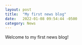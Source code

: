```yaml
---
layout: post
title:  "My first news blog"
date:   2022-01-08 09:54:44 -0500
category: News
---
```

Welcome to my first news blog!